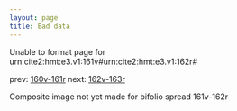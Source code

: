 ```yaml
---
layout: page
title: Bad data
---
```


Unable to format page for urn:cite2:hmt:e3.v1:161v#urn:cite2:hmt:e3.v1:162r#

prev: [160v-161r](../160v-161r/) next: [162v-163r](../162v-163r/)

Composite image not yet made for bifolio spread 161v-162r


